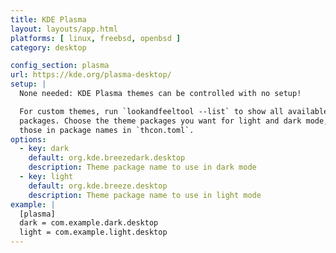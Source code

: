 ```yaml
---
title: KDE Plasma
layout: layouts/app.html
platforms: [ linux, freebsd, openbsd ]
category: desktop

config_section: plasma
url: https://kde.org/plasma-desktop/
setup: |
  None needed: KDE Plasma themes can be controlled with no setup!

  For custom themes, run `lookandfeeltool --list` to show all available theme
  packages. Choose the theme packages you want for light and dark mode, and use
  those in package names in `thcon.toml`.
options:
  - key: dark
    default: org.kde.breezedark.desktop
    description: Theme package name to use in dark mode
  - key: light
    default: org.kde.breeze.desktop
    description: Theme package name to use in light mode
example: |
  [plasma]
  dark = com.example.dark.desktop
  light = com.example.light.desktop
---
```

